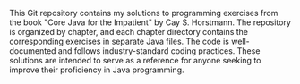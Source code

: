 This Git repository contains my solutions to programming exercises from the book "Core Java for the Impatient" by Cay S. Horstmann. The repository is organized by chapter, and each chapter directory contains the corresponding exercises in separate Java files. The code is well-documented and follows industry-standard coding practices. These solutions are intended to serve as a reference for anyone seeking to improve their proficiency in Java programming.
